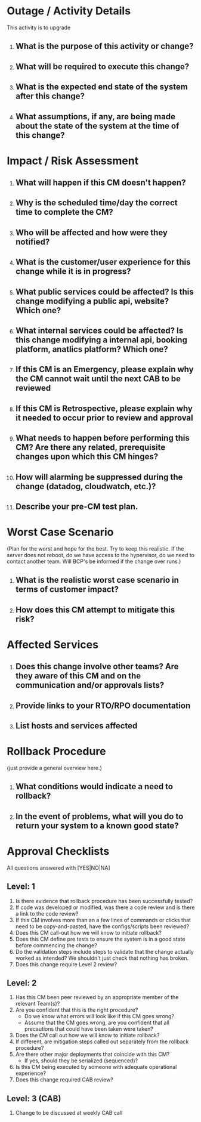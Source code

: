 # Outage / Activity Details
This activity is to upgrade

1. What is the purpose of this activity or change?
    - 
2. What will be required to execute this change?
    - 
3. What is the expected end state of the system after this change?
    - 
4. What assumptions, if any, are being made about the state of the system at the time of this change?
    - 

# Impact / Risk Assessment
1. What will happen if this CM doesn't happen?
    - 
2. Why is the scheduled time/day the correct time to complete the CM?
    - 
3. Who will be affected and how were they notified?
    - 
4. What is the customer/user experience for this change while it is in progress?
    - 
6. What public services could be affected?  Is this change modifying a public api, website?  Which one?
    - 
7. What internal services could be affected?  Is this change modifying a internal api, booking platform, anatlics platform?  Which one?
    - 
8. If this CM is an Emergency, please explain why the CM cannot wait until the next CAB to be reviewed
    - 
9. If this CM is Retrospective, please explain why it needed to occur prior to review and approval
    - 
10. What needs to happen before performing this CM?  Are there any related, prerequisite changes upon which this CM hinges?
    - 
11. How will alarming be suppressed during the change (datadog, cloudwatch, etc.)?
    - 
12. Describe your pre-CM test plan. 
    - 

# Worst Case Scenario
(Plan for the worst and hope for the best. Try to keep this realistic. If the server does not reboot, do we have access to the hypervisor, do we need to contact another team. Will BCP's be informed if the change over runs.)

1. What is the realistic worst case scenario in terms of customer impact?
    - 
2. How does this CM attempt to mitigate this risk?
    - 

# Affected Services
1. Does this change involve other teams? Are they aware of this CM and on the communication and/or approvals lists?
    - 
2. Provide links to your RTO/RPO documentation
    - 
3. List hosts and services affected
    - 

# Rollback Procedure
(just provide a general overview here.)

1. What conditions would indicate a need to rollback?
    - 
2. In the event of problems, what will you do to return your system to a known good state?
    - 

# Approval Checklists
All questions answered with [YES|NO|NA]
## Level: 1
1. Is there evidence that rollback procedure has been successfully tested? 
1. If code was developed or modified, was there a code review and is there a link to the code review? 
1. If this CM involves more than an a few lines of commands or clicks that need to be copy-and-pasted, have the configs/scripts been reviewed? 
1. Does this CM call-out how we will know to initiate rollback? 
1. Does this CM define pre tests to ensure the system is in a good state before commencing the change?
1. Do the validation steps include steps to validate that the change actually worked as intended? We shouldn't just check that nothing has broken. 
1. Does this change require Level 2 review?

## Level: 2
1. Has this CM been peer reviewed by an appropriate member of the relevant Team(s)? 
1. Are you confident that this is the right procedure? 
    - Do we know what errors will look like if this CM goes wrong? 
    - Assume that the CM goes wrong, are you confident that all precautions that could have been taken were taken? 
1. Does the CM call out how we will know to initiate rollback? 
1. If different, are mitigation steps called out separately from the rollback procedure? 
1. Are there other major deployments that coincide with this CM? 
    - If yes, should they be serialized (sequenced)?
1. Is this CM being executed by someone with adequate operational experience? 
1. Does this change required CAB review?

## Level: 3 (CAB)
1. Change to be discussed at weekly CAB call